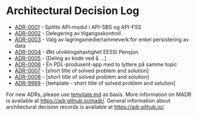 # Architectural Decision Log

<!-- adrlog -- Regenerate the content by using "adr-log -i". You can install it via "npm install -g adr-log" -->

* [ADR-0001](0001-Splitte-API.md) - Splitte API-modul i API-SBS og API-FSS
* [ADR-0002](0002-Tilgangsstyring.md) - Delegering av tilgangsskontroll
* [ADR-0003](0003-KeyValueStore.md) - Valg av lagringsmedie/rammeverk for enkel persistering av data
* [ADR-0004](0004-Utviklingshastighet.md) - Økt utviklingshastighet EESSI Pensjon
* [ADR-0005](0005-Deling_av_kode.md) - [Deling av kode ved å ...]
* [ADR-0006](0006-PDL-produsent-i-flere-apper.md) - Én PDL-produsent-app med to lyttere på samme topic 
* [ADR-0007](0007-Korte-ned-tid-rinasaker-kall.md) - [short title of solved problem and solution]
* [ADR-0008](0008-Rammeverk-for-EP-lytter-apper.md) - [short title of solved problem and solution]
* [ADR-9999](9999-template.md) - [template - short title of solved problem and solution]

<!-- adrlogstop -->

For new ADRs, please use [template.md](_template.md) as basis.
More information on MADR is available at <https://adr.github.io/madr/>.
General information about architectural decision records is available at <https://adr.github.io/>.
